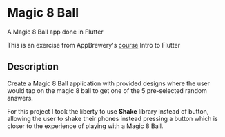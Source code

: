 # Magic 8 Ball
A Magic 8 Ball app done in Flutter

This is an exercise from AppBrewery's [course](https://www.appbrewery.co/courses/intro-to-flutter) Intro to Flutter

## Description

Create a Magic 8 Ball application with provided designs where the user would tap on the magic 8 ball to get one of the 5 pre-selected random answers.

For this project I took the liberty to use **Shake** library instead of button, allowing the user to shake their phones instead pressing a button which is closer to the experience of playing with a Magic 8 Ball.


